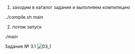 1. заходим в каталог задания и выполняем компиляцию

../compile.sh main

2. потом запуск

./main

Задание № 3.1
![03_1](https://raw.github.com/elston/cimax/blob/master/03_1/main.jpg "03_1")
